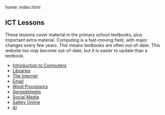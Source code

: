 home: index.html

## ICT Lessons

These lessons cover material in the primary school textbooks, plus important extra material. Computing is a fast-moving field, with major changes every few years. This means textbooks are often out-of-date. This website too may become out-of-date, but it is easier to update than a textbook.

  - [Introduction to Computers](ICT/computing-intro.html) 
  - [Libraries](ICT/libraries.html)
  - [The Internet](ICT/the-internet.html)
  - [Email](ICT/email.html)
  - [Word Processors](ICT/word-processor.html)
  - [Spreadsheets](ICT/spreadsheets.html)
  - [Social Media](ICT/social-media.html)
  - [Safety Online](ICT/safety-online.html)
  - [AI](ICT/AI.html)	

<!-- - [Videos](video/index.html) -->